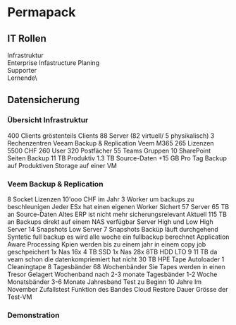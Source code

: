 # Permapack
## IT Rollen
Infrastruktur\
Enterprise Infastructure Planing\
Supporter\
Lernende\

## Datensicherung
### Übersicht Infrastruktur
400 Clients
gröstenteils Clients
88 Server (82 virtuell/ 5 physikalisch)
3 Rechenzentren
Veeam Backup & Replication
Veem M365 265 Lizenzen 5500 CHF
260 User
320 Postfächer
55 Teams Gruppen
10 SharePoint Seiten
Backup 11 TB
Produktiv 1.3 TB Source-Daten
+15 GB Pro Tag
Backup auf Produktiven Storage auf einer VM

### Veem Backup & Replication
8 Socket Lizenzen 
10'ooo CHF im Jahr
3 Worker um backups zu beschleunigen
Jeder ESx hat einen eigenen Worker
Sichert 57 Server 65 TB an Source-Daten
Altes ERP ist nicht mehr sicherungsrelevant
Aktuell 115 TB an Backups direkt auf einem NAS verfügbar
Server High und Low
High Server 14 Snapshots
Low Server 7 Snapshots
Backüp läuft durchgehend
Syntetic full backup es wird alle woche ein fullbackup berechnet
Application Aware Processing
Kpien werden bis zu einem jahr in einem copy job geschpeichert
1x Nas 16x 4 TB SSD
1x Nas 28x 8TB HDD
LTO 9 11 TB da veam schon die datenkompriemiert hat nicht 30 TB
HPE Tape Autoloader
1 Cleaningtape
8 Tagesbänder
68 Wochenbänder 
Sie Tapes werden in einen Tresor Gelagert
Wochenband nach 2-3 monate
Tagesbänder 1-2 Woche
Monatsbänder 3-6 Monate
Jahresband Test zu Beginn 10 Jahre
Im November Zufallstest
Funktion des Bandes
Cloud Restore
Dauer
Grösse der Test-VM

### Demonstration





